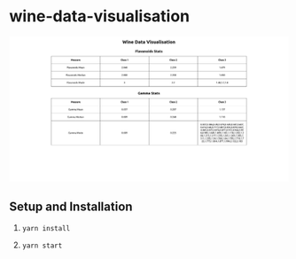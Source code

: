# wine-data-visualisation

![ProjectScreenShot](https://github.com/Manishsharma203/wine-data-visualisation/blob/main/public/screenShot.png)

## Setup and Installation

1. `yarn install`

2. `yarn start`
